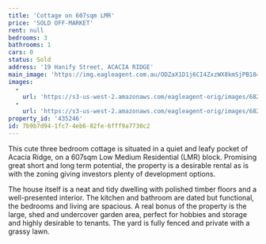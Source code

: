 ```yaml
---
title: 'Cottage on 607sqm LMR'
price: 'SOLD OFF-MARKET'
rent: null
bedrooms: 3
bathrooms: 1
cars: 0
status: Sold
address: '19 Hanify Street, ACACIA RIDGE'
main_image: 'https://img.eagleagent.com.au/ODZaX1D1j6CI4ZxzWX8kmSjPB18=/1280x854/smart/https://s3-us-west-2.amazonaws.com/eagleagent-orig/images/6822190/130469034-image-M.jpg'
images:
  -
    url: 'https://s3-us-west-2.amazonaws.com/eagleagent-orig/images/6822191/130469034-image-A.jpg'
  -
    url: 'https://s3-us-west-2.amazonaws.com/eagleagent-orig/images/6822190/130469034-image-M.jpg'
property_id: '435246'
id: 7b9b7d94-1fc7-4eb6-82fe-6fff9a7730c2
---
```

This cute three bedroom cottage is situated in a quiet and leafy pocket of Acacia Ridge, on a 607sqm Low Medium Residential (LMR) block. Promising great short and long term potential, the property is a desirable rental as is with the zoning giving investors plenty of development options.

The house itself is a neat and tidy dwelling with polished timber floors and a well-presented interior. The kitchen and bathroom are dated but functional, the bedrooms and living are spacious. A real bonus of the property is the large, shed and undercover garden area, perfect for hobbies and storage and highly desirable to tenants. The yard is fully fenced and private with a grassy lawn.